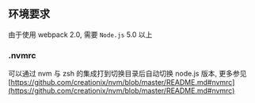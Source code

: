 

## 环境要求

由于使用 webpack 2.0, 需要 `Node.js` 5.0 以上

### .nvmrc

可以通过 nvm 与 zsh 的集成打到切换目录后自动切换 node.js 版本, 更多参见 [https://github.com/creationix/nvm/blob/master/README.md#nvmrc](https://github.com/creationix/nvm/blob/master/README.md#nvmrc)
